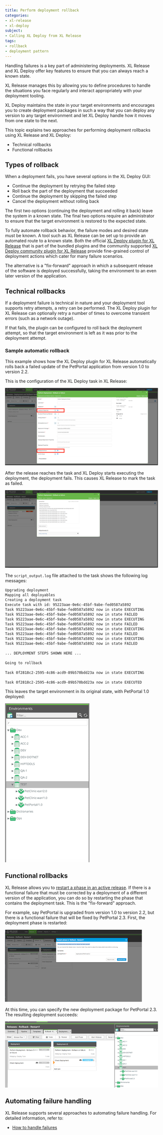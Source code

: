 ```yaml
---
title: Perform deployment rollback
categories:
- xl-release
- xl-deploy
subject:
- Calling XL Deploy from XL Release
tags:
- rollback
- deployment pattern
---
```


Handling failures is a key part of administering deployments. XL Release and XL Deploy offer key features to ensure that you can always reach a known state.

XL Release manages this by allowing you to define procedures to handle the situations you face regularly and interact appropriately with your deployment tooling.

XL Deploy maintains the state in your target environments and encourages you to create deployment packages in such a way that you can deploy any version to any target environment and let XL Deploy handle how it moves from one state to the next.

This topic explains two approaches for performing deployment rollbacks using XL Release and XL Deploy:

* Technical rollbacks
* Functional rollbacks

## Types of rollback

When a deployment fails, you have several options in the XL Deploy GUI:

* Continue the deployment by retrying the failed step
* Roll back the part of the deployment that succeeded
* Continue the deployment by skipping the failed step
* Cancel the deployment without rolling back

The first two options (continuing the deployment and rolling it back) leave the system in a known state. The final two options require an administrator to ensure that the target environment is restored to the expected state.

To fully automate rollback behavior, the failure modes and desired state must be known. A tool such as XL Release can be set up to provide an automated route to a known state. Both the official [XL Deploy plugin for XL Release](/xl-release/how-to/xld-plugin.html) that is part of the bundled plugins and the community supported [XL Deploy community plugin for XL Release](https://github.com/xebialabs-community/xlr-xldeploy-plugin) provide fine-grained control of deployment actions which cater for many failure scenarios.

The alternative is a "fix-forward" approach in which a subsequent release of the software is deployed successfully, taking the environment to an even later version of the application.

## Technical rollbacks

If a deployment failure is technical in nature and your deployment tool supports retry attempts, a retry can be performed. The XL Deploy plugin for XL Release can optionally retry a number of times to overcome transient errors (such as a network outage).

If that fails, the plugin can be configured to roll back the deployment attempt, so that the target environment is left as it was prior to the deployment attempt.

### Sample automatic rollback

This example shows how the XL Deploy plugin for XL Release automatically rolls back a failed update of the PetPortal application from version 1.0 to version 2.2.

This is the configuration of the XL Deploy task in XL Release:

![Automatic Rollback](../images/rollback-automatic.png)

After the release reaches the task and XL Deploy starts executing the deployment, the deployment fails. This causes XL Release to mark the task as failed.

![Executing Rollback](../images/rollback-auto-execution.png)

The `script_output.log` file attached to the task shows the following log messages:

	Upgrading deployment
	Mapping all deployables
	Creating a deployment task
	Execute task with id: 95223aae-0e6c-45bf-9abe-fed0587a5892
	Task 95223aae-0e6c-45bf-9abe-fed0587a5892 now in state EXECUTING
	Task 95223aae-0e6c-45bf-9abe-fed0587a5892 now in state FAILED
	Task 95223aae-0e6c-45bf-9abe-fed0587a5892 now in state EXECUTING
	Task 95223aae-0e6c-45bf-9abe-fed0587a5892 now in state FAILED
	Task 95223aae-0e6c-45bf-9abe-fed0587a5892 now in state EXECUTING
	Task 95223aae-0e6c-45bf-9abe-fed0587a5892 now in state FAILED
	Task 95223aae-0e6c-45bf-9abe-fed0587a5892 now in state EXECUTING
	Task 95223aae-0e6c-45bf-9abe-fed0587a5892 now in state FAILED

	... DEPLOYMENT STEPS SHOWN HERE ...      

	Going to rollback

	Task 0f2818c2-2595-4c86-acd9-89b570bdd23a now in state EXECUTING

	Task 0f2818c2-2595-4c86-acd9-89b570bdd23a now in state EXECUTED

This leaves the target environment in its original state, with PetPortal 1.0 deployed:

![Result of Rollback](../images/rollback-auto-result.png)

## Functional rollbacks

XL Release allows you to [restart a phase in an active release](/xl-release/how-to/restart-a-phase-in-an-active-release.html). If there is a functional failure that must be corrected by a deployment of a different version of the application, you can do so by restarting the phase that contains the deployment task. This is the "fix-forward" approach.

For example, say PetPortal is upgraded from version 1.0 to version 2.2, but there is a functional failure that will be fixed by PetPortal 2.3. First, the deployment phase is restarted:

![Restart deployment phase](../images/rollback-restart-phase.png)

At this time, you can specify the new deployment package for PetPortal 2.3. The resulting deployment succeeds:

![Fix forward deployment](../images/rollback-restart-result.png)

## Automating failure handling

XL Release supports several approaches to automating failure handling. For detailed information, refer to:

* [How to handle failures](/xl-release/how-to/handle-failures-in-tasks.html)
